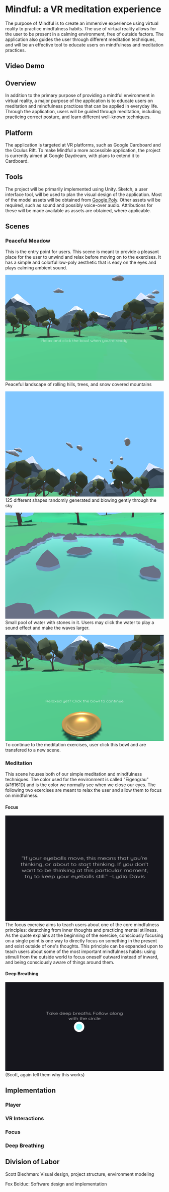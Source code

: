 # Mindful: a VR meditation experience
The purpose of Mindful is to create an immersive experience using virtual reality to practice mindfulness habits. The use of virtual reality allows for the user to be present in a calming environment, free of outside factors. The application also guides the user through different meditation techniques, and will be an effective tool to educate users on mindfulness and meditation practices.

## Video Demo

## Overview
In addition to the primary purpose of providing a mindful environment in virtual reality, a major purpose of the application is to educate users on meditation and mindfulness practices that can be applied in everyday life. Through the application, users will be guided through meditation, including practicing correct posture, and learn different well-known techniques.

## Platform
The application is targeted at VR platforms, such as Google Cardboard and the Oculus Rift. To make Mindful a more accessible application, the project is currently aimed at Google Daydream, with plans to extend it to Cardboard.

## Tools
The project will be primarily implemented using Unity. Sketch, a user interface tool, will be used to plan the visual design of the application. Most of the model assets will be obtained from [Google Poly](https://poly.google.com/). Other assets will be required, such as sound and possibly voice-over audio. Attributions for these will be made available as assets are obtained, where applicable.

## Scenes
### Peaceful Meadow
This is the entry point for users. This scene is meant to provide a pleasant place for the user to unwind and relax before moving on to the exercises. It has a simple and colorful low-poly aesthetic that is easy on the eyes and plays calming ambient sound.

![Landscape](./Images/FirstView.PNG)
Peaceful landscape of rolling hills, trees, and snow covered mountains

![Clouds](./Images/Clouds.PNG)
125 different shapes randomly generated and blowing gently through the sky

![Pool](./Images/water.PNG)
Small pool of water with stones in it. Users may click the water to play a sound effect and make the waves larger.

![Meditation Bowl](./Images/Bowl.PNG)
To continue to the meditation exercises, user click this bowl and are transfered to a new scene.

### Meditation
This scene houses both of our simple meditation and mindfulness techniques. The color used for the environment is called "Eigengrau" (#16161D) and is the color we normally see when we close our eyes. The following two exercises are meant to relax the user and allow them to focus on mindfulness.

#### Focus
![Focus](./Images/Focus.PNG)
The focus exercise aims to teach users about one of the core mindfulness principles: detatching from inner thoughts and practicing mental stillness. As the quote explains at the beginning of the exercise, consciously focusing on a single point is one way to directly focus on something in the present and exist outside of one's thoughts. This principle can be expanded upon to teach users about some of the most important mindfulness habits: using stimuli from the outside world to focus oneself outward instead of inward, and being consciously aware of things around them.

#### Deep Breathing
![Deep Breathing](./Images/DeepBreathing.PNG)
(Scott, again tell them why this works)

## Implementation
### Player

### VR Interactions

### Focus

### Deep Breathing
## Division of Labor
Scott Blechman: Visual design, project structure, environment modeling

Fox Bolduc: Software design and implementation
